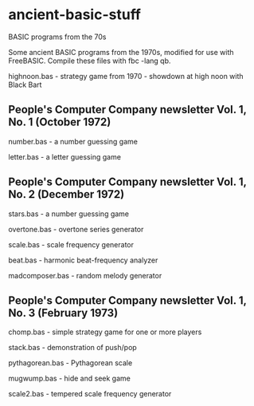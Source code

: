 # ancient-basic-stuff
BASIC programs from the 70s 

Some ancient BASIC programs from the 1970s, modified for use with FreeBASIC. Compile these files with fbc -lang qb.

highnoon.bas - strategy game from 1970 - showdown at high noon with Black Bart

## People's Computer Company newsletter Vol. 1, No. 1 (October 1972)

number.bas - a number guessing game

letter.bas - a letter guessing game

## People's Computer Company newsletter Vol. 1, No. 2 (December 1972)

stars.bas - a number guessing game

overtone.bas - overtone series generator

scale.bas - scale frequency generator

beat.bas - harmonic beat-frequency analyzer

madcomposer.bas - random melody generator

## People's Computer Company newsletter Vol. 1, No. 3 (February 1973)

chomp.bas - simple strategy game for one or more players

stack.bas - demonstration of push/pop

pythagorean.bas - Pythagorean scale

mugwump.bas - hide and seek game

scale2.bas - tempered scale frequency generator

